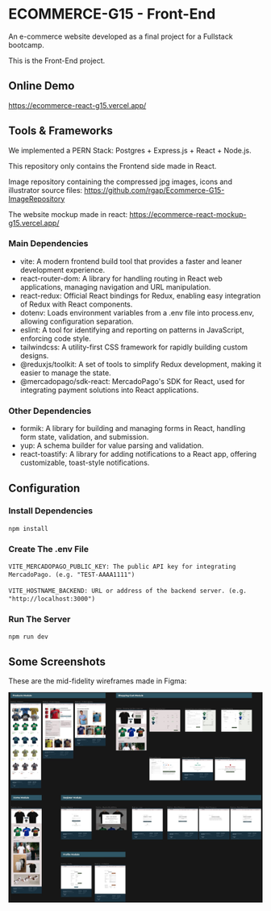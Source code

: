 # ECOMMERCE-G15 - Front-End

An e-commerce website developed as a final project for a Fullstack bootcamp.

This is the Front-End project.

## Online Demo

https://ecommerce-react-g15.vercel.app/

## Tools & Frameworks

We implemented a PERN Stack: Postgres + Express.js + React + Node.js.

This repository only contains the Frontend side made in React.

Image repository containing the compressed jpg images, icons and illustrator source files: https://github.com/rgap/Ecommerce-G15-ImageRepository

The website mockup made in react: https://ecommerce-react-mockup-g15.vercel.app/

### Main Dependencies

- vite: A modern frontend build tool that provides a faster and leaner development experience.
- react-router-dom: A library for handling routing in React web applications, managing navigation and URL manipulation.
- react-redux: Official React bindings for Redux, enabling easy integration of Redux with React components.
- dotenv: Loads environment variables from a .env file into process.env, allowing configuration separation.
- eslint: A tool for identifying and reporting on patterns in JavaScript, enforcing code style.
- tailwindcss: A utility-first CSS framework for rapidly building custom designs.
- @reduxjs/toolkit: A set of tools to simplify Redux development, making it easier to manage the state.
- @mercadopago/sdk-react: MercadoPago's SDK for React, used for integrating payment solutions into React applications.

### Other Dependencies

- formik: A library for building and managing forms in React, handling form state, validation, and submission.
- yup: A schema builder for value parsing and validation.
- react-toastify: A library for adding notifications to a React app, offering customizable, toast-style notifications.

## Configuration

### Install Dependencies

```
npm install
```

### Create The .env File

```
VITE_MERCADOPAGO_PUBLIC_KEY: The public API key for integrating MercadoPago. (e.g. "TEST-AAAA1111")

VITE_HOSTNAME_BACKEND: URL or address of the backend server. (e.g. "http://localhost:3000")
```

### Run The Server

```
npm run dev
```

## Some Screenshots

These are the mid-fidelity wireframes made in Figma:

<p align="center">
  <img src="https://raw.githubusercontent.com/rgap/Ecommerce-G15-ImageRepository/main/presentation/wireframes-overview.jpg">
</p>

